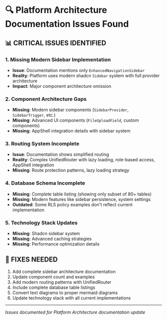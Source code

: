 # 🔍 Platform Architecture Documentation Issues Found

## 📊 **CRITICAL ISSUES IDENTIFIED**

### **1. Missing Modern Sidebar Implementation**
- **Issue**: Documentation mentions only `EnhancedNavigationSidebar` 
- **Reality**: Platform uses modern shadcn `Sidebar` system with full provider architecture
- **Impact**: Major component architecture omission

### **2. Component Architecture Gaps**
- **Missing**: Modern sidebar components (`SidebarProvider`, `SidebarTrigger`, etc.)
- **Missing**: Advanced UI components (`FileUploadField`, custom components)
- **Missing**: AppShell integration details with sidebar system

### **3. Routing System Incomplete**
- **Issue**: Documentation shows simplified routing
- **Reality**: Complex UnifiedRouter with lazy loading, role-based access, AppShell integration
- **Missing**: Route protection patterns, lazy loading strategy

### **4. Database Schema Incomplete**
- **Missing**: Complete table listing (showing only subset of 80+ tables)
- **Missing**: Modern features like sidebar persistence, system settings
- **Outdated**: Some RLS policy examples don't reflect current implementation

### **5. Technology Stack Updates**
- **Missing**: Shadcn sidebar system
- **Missing**: Advanced caching strategies
- **Missing**: Performance optimization details

## 🎯 **FIXES NEEDED**

1. Add complete sidebar architecture documentation
2. Update component count and examples
3. Add modern routing patterns with UnifiedRouter
4. Include complete database table listings
5. Convert text diagrams to proper mermaid diagrams
6. Update technology stack with all current implementations

---

*Issues documented for Platform Architecture documentation update*